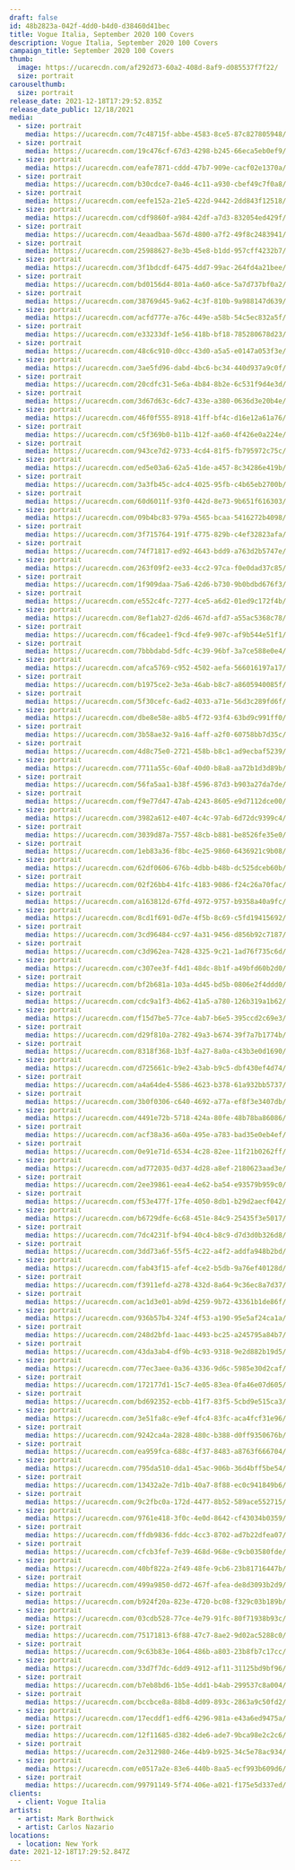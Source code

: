 ```yaml
---
draft: false
id: 48b2823a-042f-4dd0-b4d0-d38460d41bec
title: Vogue Italia, September 2020 100 Covers
description: Vogue Italia, September 2020 100 Covers
campaign_title: September 2020 100 Covers
thumb:
  image: https://ucarecdn.com/af292d73-60a2-408d-8af9-d085537f7f22/
  size: portrait
carouselthumb:
  size: portrait
release_date: 2021-12-18T17:29:52.835Z
release_date_public: 12/18/2021
media:
  - size: portrait
    media: https://ucarecdn.com/7c48715f-abbe-4583-8ce5-87c827805948/
  - size: portrait
    media: https://ucarecdn.com/19c476cf-67d3-4298-b245-66eca5eb0ef9/
  - size: portrait
    media: https://ucarecdn.com/eafe7871-cddd-47b7-909e-cacf02e1370a/
  - size: portrait
    media: https://ucarecdn.com/b30cdce7-0a46-4c11-a930-cbef49c7f0a8/
  - size: portrait
    media: https://ucarecdn.com/eefe152a-21e5-422d-9442-2dd843f12518/
  - size: portrait
    media: https://ucarecdn.com/cdf9860f-a984-42df-a7d3-832054ed429f/
  - size: portrait
    media: https://ucarecdn.com/4eaadbaa-567d-4800-a7f2-49f8c2483941/
  - size: portrait
    media: https://ucarecdn.com/25988627-8e3b-45e8-b1dd-957cff4232b7/
  - size: portrait
    media: https://ucarecdn.com/3f1bdcdf-6475-4dd7-99ac-264fd4a21bee/
  - size: portrait
    media: https://ucarecdn.com/bd0156d4-801a-4a60-a6ce-5a7d737bf0a2/
  - size: portrait
    media: https://ucarecdn.com/38769d45-9a62-4c3f-810b-9a988147d639/
  - size: portrait
    media: https://ucarecdn.com/acfd777e-a76c-449e-a58b-54c5ec832a5f/
  - size: portrait
    media: https://ucarecdn.com/e33233df-1e56-418b-bf18-785280678d23/
  - size: portrait
    media: https://ucarecdn.com/48c6c910-d0cc-43d0-a5a5-e0147a053f3e/
  - size: portrait
    media: https://ucarecdn.com/3ae5fd96-dabd-4bc6-bc34-440d937a9c0f/
  - size: portrait
    media: https://ucarecdn.com/20cdfc31-5e6a-4b84-8b2e-6c531f9d4e3d/
  - size: portrait
    media: https://ucarecdn.com/3d67d63c-6dc7-433e-a380-0636d3e20b4e/
  - size: portrait
    media: https://ucarecdn.com/46f0f555-8918-41ff-bf4c-d16e12a61a76/
  - size: portrait
    media: https://ucarecdn.com/c5f369b0-b11b-412f-aa60-4f426e0a224e/
  - size: portrait
    media: https://ucarecdn.com/943ce7d2-9733-4cd4-81f5-fb795972c75c/
  - size: portrait
    media: https://ucarecdn.com/ed5e03a6-62a5-41de-a457-8c34286e419b/
  - size: portrait
    media: https://ucarecdn.com/3a3fb45c-adc4-4025-95fb-c4b65eb2700b/
  - size: portrait
    media: https://ucarecdn.com/60d6011f-93f0-442d-8e73-9b651f616303/
  - size: portrait
    media: https://ucarecdn.com/09b4bc83-979a-4565-bcaa-5416272b4098/
  - size: portrait
    media: https://ucarecdn.com/3f715764-191f-4775-829b-c4ef32823afa/
  - size: portrait
    media: https://ucarecdn.com/74f71817-ed92-4643-bdd9-a763d2b5747e/
  - size: portrait
    media: https://ucarecdn.com/263f09f2-ee33-4cc2-97ca-f0e0dad37c85/
  - size: portrait
    media: https://ucarecdn.com/1f909daa-75a6-42d6-b730-9b0bdbd676f3/
  - size: portrait
    media: https://ucarecdn.com/e552c4fc-7277-4ce5-a6d2-01ed9c172f4b/
  - size: portrait
    media: https://ucarecdn.com/8ef1ab27-d2d6-467d-afd7-a55ac5368c78/
  - size: portrait
    media: https://ucarecdn.com/f6cadee1-f9cd-4fe9-907c-af9b544e51f1/
  - size: portrait
    media: https://ucarecdn.com/7bbbdabd-5dfc-4c39-96bf-3a7ce588e0e4/
  - size: portrait
    media: https://ucarecdn.com/afca5769-c952-4502-aefa-566016197a17/
  - size: portrait
    media: https://ucarecdn.com/b1975ce2-3e3a-46ab-b8c7-a8605940085f/
  - size: portrait
    media: https://ucarecdn.com/5f30cefc-6ad2-4033-a71e-56d3c289fd6f/
  - size: portrait
    media: https://ucarecdn.com/dbe8e58e-a8b5-4f72-93f4-63bd9c991ff0/
  - size: portrait
    media: https://ucarecdn.com/3b58ae32-9a16-4aff-a2f0-60758bb7d35c/
  - size: portrait
    media: https://ucarecdn.com/4d8c75e0-2721-458b-b8c1-ad9ecbaf5239/
  - size: portrait
    media: https://ucarecdn.com/7711a55c-60af-40d0-b8a8-aa72b1d3d89b/
  - size: portrait
    media: https://ucarecdn.com/56fa5aa1-b38f-4596-87d3-b903a27da7de/
  - size: portrait
    media: https://ucarecdn.com/f9e77d47-47ab-4243-8605-e9d7112dce00/
  - size: portrait
    media: https://ucarecdn.com/3982a612-e407-4c4c-97ab-6d72dc9399c4/
  - size: portrait
    media: https://ucarecdn.com/3039d87a-7557-48cb-b881-be8526fe35e0/
  - size: portrait
    media: https://ucarecdn.com/1eb83a36-f8bc-4e25-9860-6436921c9b08/
  - size: portrait
    media: https://ucarecdn.com/62df0606-676b-4dbb-b48b-dc525dceb60b/
  - size: portrait
    media: https://ucarecdn.com/02f26bb4-41fc-4183-9086-f24c26a70fac/
  - size: portrait
    media: https://ucarecdn.com/a163812d-67fd-4972-9757-b9358a40a9fc/
  - size: portrait
    media: https://ucarecdn.com/8cd1f691-0d7e-4f5b-8c69-c5fd19415692/
  - size: portrait
    media: https://ucarecdn.com/3cd96484-cc97-4a31-9456-d856b92c7187/
  - size: portrait
    media: https://ucarecdn.com/c3d962ea-7428-4325-9c21-1ad76f735c6d/
  - size: portrait
    media: https://ucarecdn.com/c307ee3f-f4d1-48dc-8b1f-a49bfd60b2d0/
  - size: portrait
    media: https://ucarecdn.com/bf2b681a-103a-4d45-bd5b-0806e2f4ddd0/
  - size: portrait
    media: https://ucarecdn.com/cdc9a1f3-4b62-41a5-a780-126b319a1b62/
  - size: portrait
    media: https://ucarecdn.com/f15d7be5-77ce-4ab7-b6e5-395ccd2c69e3/
  - size: portrait
    media: https://ucarecdn.com/d29f810a-2782-49a3-b674-39f7a7b1774b/
  - size: portrait
    media: https://ucarecdn.com/8318f368-1b3f-4a27-8a0a-c43b3e0d1690/
  - size: portrait
    media: https://ucarecdn.com/d725661c-b9e2-43ab-b9c5-dbf430ef4d74/
  - size: portrait
    media: https://ucarecdn.com/a4a64de4-5586-4623-b378-61a932bb5737/
  - size: portrait
    media: https://ucarecdn.com/3b0f0306-c640-4692-a77a-ef8f3e3407db/
  - size: portrait
    media: https://ucarecdn.com/4491e72b-5718-424a-80fe-48b78ba86086/
  - size: portrait
    media: https://ucarecdn.com/acf38a36-a60a-495e-a783-bad35e0eb4ef/
  - size: portrait
    media: https://ucarecdn.com/0e91e71d-6534-4c28-82ee-11f21b0262ff/
  - size: portrait
    media: https://ucarecdn.com/ad772035-0d37-4d28-a8ef-2180623aad3e/
  - size: portrait
    media: https://ucarecdn.com/2ee39861-eea4-4e62-ba54-e93579b959c0/
  - size: portrait
    media: https://ucarecdn.com/f53e477f-17fe-4050-8db1-b29d2aecf042/
  - size: portrait
    media: https://ucarecdn.com/b6729dfe-6c68-451e-84c9-25435f3e5017/
  - size: portrait
    media: https://ucarecdn.com/7dc4231f-bf94-40c4-b8c9-d7d3d0b326d8/
  - size: portrait
    media: https://ucarecdn.com/3dd73a6f-55f5-4c22-a4f2-addfa948b2bd/
  - size: portrait
    media: https://ucarecdn.com/fab43f15-afef-4ce2-b5db-9a76ef40128d/
  - size: portrait
    media: https://ucarecdn.com/f3911efd-a278-432d-8a64-9c36ec8a7d37/
  - size: portrait
    media: https://ucarecdn.com/ac1d3e01-ab9d-4259-9b72-43361b1de86f/
  - size: portrait
    media: https://ucarecdn.com/936b57b4-324f-4f53-a190-95e5af24ca1a/
  - size: portrait
    media: https://ucarecdn.com/248d2bfd-1aac-4493-bc25-a245795a84b7/
  - size: portrait
    media: https://ucarecdn.com/43da3ab4-df9b-4c93-9318-9e2d882b19d5/
  - size: portrait
    media: https://ucarecdn.com/77ec3aee-0a36-4336-9d6c-5985e30d2caf/
  - size: portrait
    media: https://ucarecdn.com/172177d1-15c7-4e05-83ea-0fa46e07d605/
  - size: portrait
    media: https://ucarecdn.com/bd692352-ecbb-41f7-83f5-5cbd9e515ca3/
  - size: portrait
    media: https://ucarecdn.com/3e51fa8c-e9ef-4fc4-83fc-aca4fcf31e96/
  - size: portrait
    media: https://ucarecdn.com/9242ca4a-2828-480c-b388-d0ff9350676b/
  - size: portrait
    media: https://ucarecdn.com/ea959fca-688c-4f37-8483-a8763f666704/
  - size: portrait
    media: https://ucarecdn.com/795da510-dda1-45ac-906b-36d4bff5be54/
  - size: portrait
    media: https://ucarecdn.com/13432a2e-7d1b-40a7-8f88-ec0c941849b6/
  - size: portrait
    media: https://ucarecdn.com/9c2fbc0a-172d-4477-8b52-589ace552715/
  - size: portrait
    media: https://ucarecdn.com/9761e418-3f0c-4e0d-8642-cf43034b0359/
  - size: portrait
    media: https://ucarecdn.com/ffdb9836-fddc-4cc3-8702-ad7b22dfea07/
  - size: portrait
    media: https://ucarecdn.com/cfcb3fef-7e39-468d-968e-c9cb03580fde/
  - size: portrait
    media: https://ucarecdn.com/40bf822a-2f49-48fe-9cb6-23b81716447b/
  - size: portrait
    media: https://ucarecdn.com/499a9850-dd72-467f-afea-de8d3093b2d9/
  - size: portrait
    media: https://ucarecdn.com/b924f20a-823e-4720-bc08-f329c03b189b/
  - size: portrait
    media: https://ucarecdn.com/03cdb528-77ce-4e79-91fc-80f71938b93c/
  - size: portrait
    media: https://ucarecdn.com/75171813-6f88-47c7-8ae2-9d02ac5288c0/
  - size: portrait
    media: https://ucarecdn.com/9c63b83e-1064-486b-a803-23b8fb7c17cc/
  - size: portrait
    media: https://ucarecdn.com/33d7f7dc-6dd9-4912-af11-31125bd9bf96/
  - size: portrait
    media: https://ucarecdn.com/b7eb8bd6-1b5e-4dd1-b4ab-299537c8a004/
  - size: portrait
    media: https://ucarecdn.com/bccbce8a-88b8-4d09-893c-2863a9c50fd2/
  - size: portrait
    media: https://ucarecdn.com/17ecddf1-edf6-4296-981a-e43a6ed9475a/
  - size: portrait
    media: https://ucarecdn.com/12f11685-d382-4de6-ade7-9bca98e2c2c6/
  - size: portrait
    media: https://ucarecdn.com/2e312980-246e-44b9-b925-34c5e78ac934/
  - size: portrait
    media: https://ucarecdn.com/e0517a2e-83e6-440b-8aa5-ecf993b609d6/
  - size: portrait
    media: https://ucarecdn.com/99791149-5f74-406e-a021-f175e5d337ed/
clients:
  - client: Vogue Italia
artists:
  - artist: Mark Borthwick
  - artist: Carlos Nazario
locations:
  - location: New York
date: 2021-12-18T17:29:52.847Z
---
```

